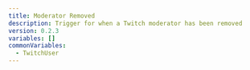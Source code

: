 ```yaml
---
title: Moderator Removed
description: Trigger for when a Twitch moderator has been removed
version: 0.2.3
variables: []
commonVariables:
  - TwitchUser
---
```

